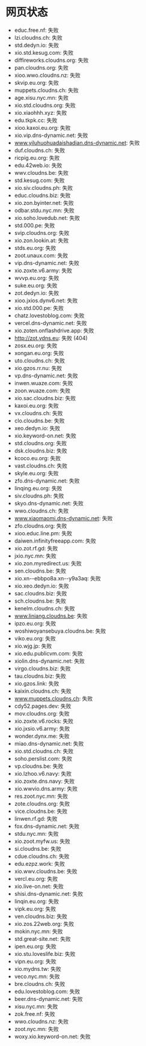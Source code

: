 # 网页状态
- educ.free.nf: 失败
- lzi.cloudns.ch: 失败
- std.dedyn.io: 失败
- xio.std.kesug.com: 失败
- diffireworks.cloudns.org: 失败
- pan.cloudns.org: 失败
- xioo.wwo.cloudns.nz: 失败
- skvip.eu.org: 失败
- muppets.cloudns.ch: 失败
- age.xisu.nyc.mn: 失败
- xio.std.cloudns.org: 失败
- xio.xiaohhh.xyz: 失败
- edu.tkpk.cc: 失败
- xioo.kaxoi.eu.org: 失败
- xio.vip.dns-dynamic.net: 失败
- www.yiluhuohuadaishadian.dns-dynamic.net: 失败
- duf.cloudns.ch: 失败
- ricpig.eu.org: 失败
- edu.42web.io: 失败
- wwv.cloudns.be: 失败
- std.kesug.com: 失败
- xio.siv.cloudns.ph: 失败
- educ.cloudns.biz: 失败
- xio.zon.byinter.net: 失败
- odbar.stdu.nyc.mn: 失败
- xio.soho.lovedub.net: 失败
- std.000.pe: 失败
- svip.cloudns.org: 失败
- xio.zon.lookin.at: 失败
- stds.eu.org: 失败
- zoot.unaux.com: 失败
- vip.dns-dynamic.net: 失败
- xio.zoxte.v6.army: 失败
- wvvp.eu.org: 失败
- suke.eu.org: 失败
- zot.dedyn.io: 失败
- xioo.jxios.dynv6.net: 失败
- xio.std.000.pe: 失败
- chatz.lovestoblog.com: 失败
- vercel.dns-dynamic.net: 失败
- xio.zoten.onflashdrive.app: 失败
- http://zot.ydns.eu: 失败 (404)
- zosx.eu.org: 失败
- xongan.eu.org: 失败
- uto.cloudns.ch: 失败
- xio.gzos.rr.nu: 失败
- vp.dns-dynamic.net: 失败
- inwen.wuaze.com: 失败
- zoon.wuaze.com: 失败
- xio.sac.cloudns.biz: 失败
- kaxoi.eu.org: 失败
- vx.cloudns.ch: 失败
- clo.cloudns.be: 失败
- xeo.dedyn.io: 失败
- xio.keyword-on.net: 失败
- std.cloudns.org: 失败
- dsk.cloudns.biz: 失败
- kcoco.eu.org: 失败
- vast.cloudns.ch: 失败
- skyle.eu.org: 失败
- zfo.dns-dynamic.net: 失败
- linqing.eu.org: 失败
- siv.cloudns.ph: 失败
- skyo.dns-dynamic.net: 失败
- wwo.cloudns.ch: 失败
- www.xiaomaomi.dns-dynamic.net: 失败
- zfo.cloudns.org: 失败
- xioo.educ.line.pm: 失败
- daiwen.infinityfreeapp.com: 失败
- xio.zot.rf.gd: 失败
- jxio.nyc.mn: 失败
- xio.zon.myredirect.us: 失败
- sen.cloudns.be: 失败
- xio.xn--ebbpo8a.xn--y9a3aq: 失败
- xio.xeo.dedyn.io: 失败
- sac.cloudns.biz: 失败
- sch.cloudns.be: 失败
- kenelm.cloudns.ch: 失败
- www.liniang.cloudns.be: 失败
- ipzo.eu.org: 失败
- woshiwoyansebuya.cloudns.be: 失败
- viko.eu.org: 失败
- xio.wjg.jp: 失败
- xio.edu.publicvm.com: 失败
- xiolin.dns-dynamic.net: 失败
- virgo.cloudns.biz: 失败
- tau.cloudns.biz: 失败
- xio.gzos.link: 失败
- kaixin.cloudns.ch: 失败
- www.muppets.cloudns.ch: 失败
- cdy52.pages.dev: 失败
- mov.cloudns.org: 失败
- xio.zoxte.v6.rocks: 失败
- xio.jxsio.v6.army: 失败
- wonder.dynx.me: 失败
- miao.dns-dynamic.net: 失败
- xio.std.cloudns.ch: 失败
- soho.perslist.com: 失败
- vp.cloudns.be: 失败
- xio.lzhoo.v6.navy: 失败
- xio.zoxte.dns.navy: 失败
- xio.wwvio.dns.army: 失败
- res.zoot.nyc.mn: 失败
- zote.cloudns.org: 失败
- vice.cloudns.be: 失败
- linwen.rf.gd: 失败
- fox.dns-dynamic.net: 失败
- stdu.nyc.mn: 失败
- xio.zoot.myfw.us: 失败
- si.cloudns.be: 失败
- cdue.cloudns.ch: 失败
- edu.ezpz.work: 失败
- xio.wwv.cloudns.be: 失败
- vercl.eu.org: 失败
- xio.live-on.net: 失败
- shisi.dns-dynamic.net: 失败
- linqin.eu.org: 失败
- vipk.eu.org: 失败
- ven.cloudns.biz: 失败
- xio.zos.22web.org: 失败
- mokin.nyc.mn: 失败
- std.great-site.net: 失败
- ipen.eu.org: 失败
- xio.stu.loveslife.biz: 失败
- vipn.eu.org: 失败
- xio.mydns.tw: 失败
- veco.nyc.mn: 失败
- bre.cloudns.ch: 失败
- edu.lovestoblog.com: 失败
- beer.dns-dynamic.net: 失败
- xisu.nyc.mn: 失败
- zok.free.nf: 失败
- wwo.cloudns.nz: 失败
- zoot.nyc.mn: 失败
- woxy.xio.keyword-on.net: 失败
